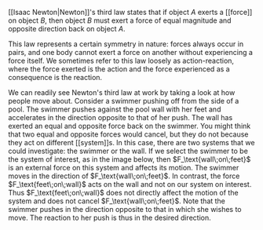 [[Isaac Newton|Newton]]'s third law states that if object $A$ exerts a [[force]] on object $B$, then object $B$ must exert a force of equal magnitude and opposite direction back on object $A$.

This law represents a certain symmetry in nature: forces always occur in pairs, and one body cannot exert a force on another without experiencing a force itself. We sometimes refer to this law loosely as action-reaction, where the force exerted is the action and the force experienced as a consequence is the reaction.

We can readily see Newton's third law at work by taking a look at how people move about. Consider a swimmer pushing off from the side of a pool. The swimmer pushes against the pool wall with her feet and accelerates in the direction opposite to that of her push. The wall has exerted an equal and opposite force back on the swimmer. You might think that two equal and opposite forces would cancel, but they do not because they act on different [[system]]s. In this case, there are two systems that we could investigate: the swimmer or the wall. If we select the swimmer to be the system of interest, as in the image below, then $F_\text{wall\;on\;feet}$ is an external force on this system and affects its motion. The swimmer moves in the direction of $F_\text{wall\;on\;feet}$. In contrast, the force $F_\text{feet\;on\;wall}$ acts on the wall and not on our system on interest. Thus $F_\text{feet\;on\;wall}$ does not directly affect the motion of the system and does not cancel $F_\text{wall\;on\;feet}$. Note that the swimmer pushes in the direction opposite to that in which she wishes to move. The reaction to her push is thus in the desired direction.